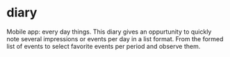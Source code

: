 diary
======


Mobile app: every day things.
This diary gives an oppurtunity to quickly note several impressions or events per day in a  list format.
From the formed list of events to select favorite events per period and observe them.

